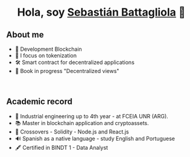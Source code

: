 <div align="center">
<h1 align="center">Hola, soy <a href="https://aristi.dev">Sebastián Battagliola</a> 👋</h1>
</div>



## About me

- 📣 Development Blockchain
- 💎 I focus on tokenization
- 🛠 Smart contract for decentralized applications
- 📗 Book in progress "Decentralized views"
  

<br>

## Academic record

- 📖 Industrial engineering up to 4th year - at FCEIA UNR (ARG).
- 📚 Master in blockchain application and cryptoassets.
- 📓 Crossovers - Solidity - Node.js and React.js
- 🔊 Spanish as a native language - study English and Portuguese
- 🖋 Certified in BINDT 1 - Data Analyst
